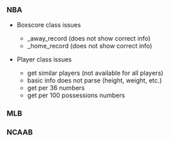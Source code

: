 ### NBA
- Boxscore class issues
  - _away_record (does not show correct info)
  - _home_record (does not show correct info)

- Player class issues
  - get similar players (not available for all players)
  - basic info does not parse (height, weight, etc.)
  - get per 36 numbers
  - get per 100 possessions numbers

### MLB

### NCAAB
